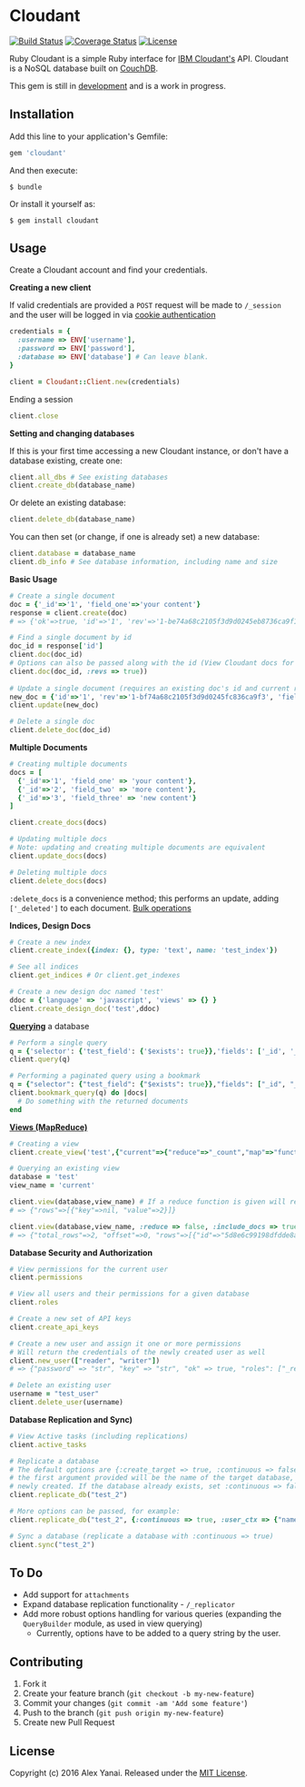 # Cloudant

[![Build Status](https://travis-ci.org/AlexYanai/cloudant.svg?branch=master)](https://travis-ci.org/AlexYanai/cloudant)
[![Coverage Status](https://coveralls.io/repos/github/AlexYanai/cloudant/badge.svg?branch=master)](https://coveralls.io/github/AlexYanai/cloudant?branch=master)
[![License](https://img.shields.io/badge/license-MIT-brightgreen.svg?style=flat)](https://github.com/AlexYanai/cloudant/blob/master/LICENSE.txt)

Ruby Cloudant is a simple Ruby interface for [IBM Cloudant's](https://cloudant.com/) API. Cloudant is a NoSQL database built on [CouchDB](http://couchdb.apache.org/).

This gem is still in [development](#contributing) and is a work in progress. 

## Installation

Add this line to your application's Gemfile:

```ruby
gem 'cloudant'
```

And then execute:

    $ bundle

Or install it yourself as:

    $ gem install cloudant

## Usage
Create a Cloudant account and find your credentials.

**Creating a new client**

If valid credentials are provided a `POST` request will be made to `/_session` and the user will be logged in via [cookie authentication](https://docs.cloudant.com/authentication.html#cookie-authentication)
```ruby
credentials = {
  :username => ENV['username'],
  :password => ENV['password'],
  :database => ENV['database'] # Can leave blank.
}

client = Cloudant::Client.new(credentials)
```

Ending a session
```ruby
client.close
```

**Setting and changing databases**

If this is your first time accessing a new Cloudant instance, or don't have a database existing, create one:
```ruby
client.all_dbs # See existing databases
client.create_db(database_name)
```

Or delete an existing database:

```ruby
client.delete_db(database_name)
```

You can then set (or change, if one is already set) a new database:
```ruby
client.database = database_name
client.db_info # See database information, including name and size
```

**Basic Usage**
```ruby
# Create a single document
doc = {'_id'=>'1', 'field_one'=>'your content'}
response = client.create(doc)
# => {'ok'=>true, 'id'=>'1', 'rev'=>'1-be74a68c2105f3d9d0245eb8736ca9f1'}

# Find a single document by id
doc_id = response['id']
client.doc(doc_id)
# Options can also be passed along with the id (View Cloudant docs for a full list)
client.doc(doc_id, :revs => true))
    
# Update a single document (requires an existing doc's id and current rev)
new_doc = {'id'=>'1', 'rev'=>'1-bf74a68c2105f3d9d0245fc836ca9f3', 'field_two'=>'more content'}
client.update(new_doc)

# Delete a single doc
client.delete_doc(doc_id)
```

**Multiple Documents**
```ruby
# Creating multiple documents
docs = [
  {'_id'=>'1', 'field_one' => 'your content'}, 
  {'_id'=>'2', 'field_two' => 'more content'},
  {'_id'=>'3', 'field_three' => 'new content'}
]

client.create_docs(docs)

# Updating multiple docs
# Note: updating and creating multiple documents are equivalent
client.update_docs(docs)

# Deleting multiple docs
client.delete_docs(docs)
```
`:delete_docs` is a convenience method; this performs an update, adding `['_deleted']` to each document. [Bulk operations](https://docs.cloudant.com/document.html#bulk-operations)

**Indices, Design Docs**
```ruby
# Create a new index
client.create_index({index: {}, type: 'text', name: 'test_index'})

# See all indices
client.get_indices # Or client.get_indexes

# Create a new design doc named 'test'
ddoc = {'language' => 'javascript', 'views' => {} }
client.create_design_doc('test',ddoc)
```

**[Querying](https://docs.cloudant.com/cloudant_query.html#finding-documents-using-an-index)** a database
```ruby
# Perform a single query
q = {'selector': {'test_field': {'$exists': true}},'fields': ['_id', '_rev'],'limit': 1,'skip': 0}
client.query(q)

# Performing a paginated query using a bookmark
q = {"selector": {"test_field": {"$exists": true}},"fields": ["_id", "_rev"],"limit": 1,"skip": 0}
client.bookmark_query(q) do |docs| 
  # Do something with the returned documents
end
```

**[Views (MapReduce)](https://docs.cloudant.com/creating_views.html#using-views)**
```ruby
# Creating a view
client.create_view('test',{"current"=>{"reduce"=>"_count","map"=>"function (doc) {\n  if (doc.field_type === \"name\") {\n    emit(doc._id,1);\n  }\n}"}})

# Querying an existing view
database = 'test'
view_name = 'current'

client.view(database,view_name) # If a reduce function is given will return a 'rows' array with a single record, the value of the reduce
# => {"rows"=>[{"key"=>nil, "value"=>2}]} 

client.view(database,view_name, :reduce => false, :include_docs => true)
# => {"total_rows"=>2, "offset"=>0, "rows"=>[{"id"=>"5d8e6c99198dfdde8accd8e019ba052", "key"=>"5d8e6c99198dfdde8accd8e019ba052", "value"=>1, "doc"=>{"_id"=>"5d8e6c99198dfdde8accd8e019ba052", "_rev"=>"1-7ebdb5b82e1cc4eaf2e27a711e9857c6", "a"=>10, "b"=>92, "c"=>31}}, {"id"=>"5d8e6c99898dcdd08accd8e019badab", "key"=>"5d8e6c99898dcdd0daccd8e019badab", "value"=>1, "doc"=>{"_id"=>"5d8e6c99898dcdd8daccd8e019badab", "_rev"=>"1-d36298f4391da575df61e170af2efa34", "b"=>12, "c"=>33}}]}
```

**Database Security and Authorization**
```ruby
# View permissions for the current user
client.permissions

# View all users and their permissions for a given database
client.roles

# Create a new set of API keys
client.create_api_keys

# Create a new user and assign it one or more permissions
# Will return the credentials of the newly created user as well
client.new_user(["reader", "writer"]) 
# => {"password" => "str", "key" => "str", "ok" => true, "roles": ["_reader","_writer"]}

# Delete an existing user
username = "test_user"
client.delete_user(username)
```

**Database Replication and Sync)**
```ruby
# View Active tasks (including replications)
client.active_tasks

# Replicate a database
# The default options are {:create_target => true, :continuous => false}, meaning that
# the first argument provided will be the name of the target database, and it will be
# newly created. If the database already exists, set :continuous => false
client.replicate_db("test_2")

# More options can be passed, for example: 
client.replicate_db("test_2", {:continuous => true, :user_ctx => {"name" => "test_user", "roles" => ["admin"]}})

# Sync a database (replicate a database with :continuous => true)
client.sync("test_2")
```

## To Do

- Add support for `attachments`
- Expand database replication functionality - `/_replicator`
- Add more robust options handling for various queries (expanding the `QueryBuilder` module, as used in view querying)
    -   Currently, options have to be added to a query string by the user.

## Contributing

1. Fork it
2. Create your feature branch (`git checkout -b my-new-feature`)
3. Commit your changes (`git commit -am 'Add some feature'`)
4. Push to the branch (`git push origin my-new-feature`)
5. Create new Pull Request

## License

Copyright (c) 2016 Alex Yanai. Released under the [MIT License](http://opensource.org/licenses/MIT).